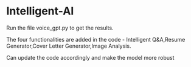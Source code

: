# Intelligent-AI

Run the file voice_gpt.py to get the results.

The four functionalities are added in the code - Intelligent Q&A,Resume  Generator,Cover Letter Generator,Image Analysis.

Can update the code accordingly and make the model more robust
